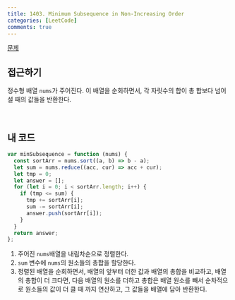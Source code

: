 ```yaml
---
title: 1403. Minimum Subsequence in Non-Increasing Order
categories: [LeetCode]
comments: true
---
```


[문제](https://leetcode.com/problems/minimum-subsequence-in-non-increasing-order/)

## 접근하기

정수형 배열 `nums`가 주어진다. 이 배열을 순회하면서, 각 자릿수의 합이 총 합보다 넘어설 때의 값들을 반환한다.

<br>

## 내 코드

```js
var minSubsequence = function (nums) {
  const sortArr = nums.sort((a, b) => b - a);
  let sum = nums.reduce((acc, cur) => acc + cur);
  let tmp = 0;
  let answer = [];
  for (let i = 0; i < sortArr.length; i++) {
    if (tmp <= sum) {
      tmp += sortArr[i];
      sum -= sortArr[i];
      answer.push(sortArr[i]);
    }
  }
  return answer;
};
```

1. 주어진 `nums`배열을 내림차순으로 정렬한다.
2. `sum` 변수에 `nums`의 원소들의 총합을 할당한다.
3. 정렬된 배열을 순회하면서, 배열의 앞부터 더한 값과 배열의 총합을 비교하고, 배열의 총합이 더 크다면, 다음 배열의 원소를 더하고 총합은 배열 원소를 빼서 순차적으로 원소들의 값이 더 클 때 까지 연산하고, 그 값들을 배열에 담아 반환한다.
